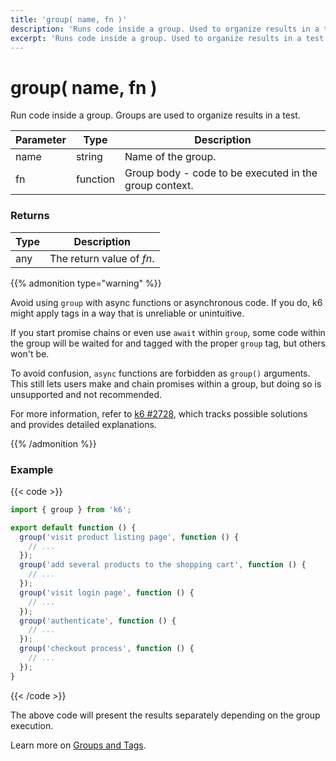 ```yaml
---
title: 'group( name, fn )'
description: 'Runs code inside a group. Used to organize results in a test.'
excerpt: 'Runs code inside a group. Used to organize results in a test.'
---
```


# group( name, fn )

Run code inside a group. Groups are used to organize results in a test.

| Parameter | Type     | Description                                            |
| --------- | -------- | ------------------------------------------------------ |
| name      | string   | Name of the group.                                     |
| fn        | function | Group body - code to be executed in the group context. |

### Returns

| Type | Description               |
| ---- | ------------------------- |
| any  | The return value of _fn_. |

{{% admonition type="warning" %}}

Avoid using `group` with async functions or asynchronous code.
If you do, k6 might apply tags in a way that is unreliable or unintuitive.

If you start promise chains or even use `await` within `group`, some code within the group will be waited for and tagged with the proper `group` tag, but others won't be.

To avoid confusion, `async` functions are forbidden as `group()` arguments. This still lets users make and chain promises within a group, but doing so is unsupported and not recommended.

For more information, refer to [k6 #2728](https://github.com/grafana/k6/issues/2728), which tracks possible solutions and provides detailed explanations.

 {{% /admonition %}}

### Example

{{< code >}}

```javascript
import { group } from 'k6';

export default function () {
  group('visit product listing page', function () {
    // ...
  });
  group('add several products to the shopping cart', function () {
    // ...
  });
  group('visit login page', function () {
    // ...
  });
  group('authenticate', function () {
    // ...
  });
  group('checkout process', function () {
    // ...
  });
}
```

{{< /code >}}

The above code will present the results separately depending on the group execution.

Learn more on [Groups and Tags](/using-k6/tags-and-groups).
